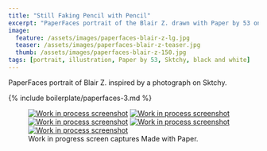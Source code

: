```yaml
---
title: "Still Faking Pencil with Pencil"
excerpt: "PaperFaces portrait of the Blair Z. drawn with Paper by 53 on an iPad."
image: 
  feature: /assets/images/paperfaces-blair-z-lg.jpg
  teaser: /assets/images/paperfaces-blair-z-teaser.jpg
  thumb: /assets/images/paperfaces-blair-z-150.jpg
tags: [portrait, illustration, Paper by 53, Sktchy, black and white]
---
```


PaperFaces portrait of Blair Z. inspired by a photograph on Sktchy.

{% include boilerplate/paperfaces-3.md %}

<figure class="third">
  <a href="{{ site.url }}/assets/images/paperfaces-blair-z-process-1-lg.jpg"><img src="{{ site.url }}/assets/images/paperfaces-blair-z-process-1-600.jpg" alt="Work in process screenshot"></a>
  <a href="{{ site.url }}/assets/images/paperfaces-blair-z-process-2-lg.jpg"><img src="{{ site.url }}/assets/images/paperfaces-blair-z-process-2-600.jpg" alt="Work in process screenshot"></a>
  <a href="{{ site.url }}/assets/images/paperfaces-blair-z-process-3-lg.jpg"><img src="{{ site.url }}/assets/images/paperfaces-blair-z-process-3-600.jpg" alt="Work in process screenshot"></a>
  <a href="{{ site.url }}/assets/images/paperfaces-blair-z-process-4-lg.jpg"><img src="{{ site.url }}/assets/images/paperfaces-blair-z-process-4-600.jpg" alt="Work in process screenshot"></a>
  <a href="{{ site.url }}/assets/images/paperfaces-blair-z-lg.jpg"><img src="{{ site.url }}/assets/images/paperfaces-blair-z-process-5-600.jpg" alt="Work in process screenshot"></a>
  <figcaption>Work in progress screen captures Made with Paper.</figcaption>
</figure>
